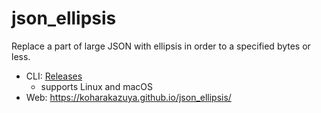 # json_ellipsis

Replace a part of large JSON with ellipsis in order to a specified bytes or less.

- CLI: [Releases](https://github.com/KoharaKazuya/json_ellipsis/releases)
  - supports Linux and macOS
- Web: <https://koharakazuya.github.io/json_ellipsis/>
